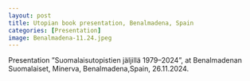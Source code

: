 ```yaml
---
layout: post
title: Utopian book presentation, Benalmadena, Spain
categories: [Presentation]
image: Benalmadena-11.24.jpeg
---
```

Presentation ”Suomalaisutopistien jäljillä 1979–2024”, at Benalmadenan Suomalaiset, Minerva, Benalmadena,Spain, 26.11.2024.  

